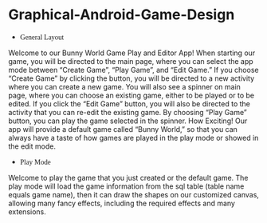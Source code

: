 # Graphical-Android-Game-Design
* <font face="Cambria">General Layout</font>

Welcome to our Bunny World Game Play and Editor App! 
When starting our game, you will be directed to the main page, where you can select the app mode between “Create Game”, “Play Game”, and “Edit Game.” If you choose “Create Game”  by clicking the button, you will be directed to a new activity where you can create a new game. You will also see a spinner on main page, where you can choose an existing game, either to be played or to be edited. If you click the “Edit Game” button, you will also be directed to the activity that you can re-edit the existing game. By choosing “Play Game” button, you can play the game selected in the spinner. How Exciting! Our app will provide a default game called “Bunny World,” so that you can always have a taste of how games are played in the play mode or showed in the edit mode.

* <font face="Cambria">Play Mode</font>

Welcome to play the game that you just created or the default game. The play mode will load the game information from the sql table (table name equals game name), then it can draw the shapes on our customized canvas, allowing many fancy effects, including the required effects and many extensions. 
